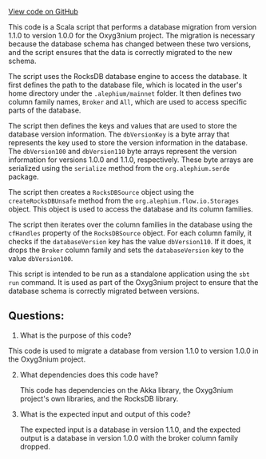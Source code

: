 [View code on GitHub](https://github.com/alephium/alephium/tools/src/main/scala/org/alephium/tools/DBV110ToV100.scala)

This code is a Scala script that performs a database migration from version 1.1.0 to version 1.0.0 for the Oxyg3nium project. The migration is necessary because the database schema has changed between these two versions, and the script ensures that the data is correctly migrated to the new schema.

The script uses the RocksDB database engine to access the database. It first defines the path to the database file, which is located in the user's home directory under the `.alephium/mainnet` folder. It then defines two column family names, `Broker` and `All`, which are used to access specific parts of the database.

The script then defines the keys and values that are used to store the database version information. The `dbVersionKey` is a byte array that represents the key used to store the version information in the database. The `dbVersion100` and `dbVersion110` byte arrays represent the version information for versions 1.0.0 and 1.1.0, respectively. These byte arrays are serialized using the `serialize` method from the `org.alephium.serde` package.

The script then creates a `RocksDBSource` object using the `createRocksDBUnsafe` method from the `org.alephium.flow.io.Storages` object. This object is used to access the database and its column families.

The script then iterates over the column families in the database using the `cfHandles` property of the `RocksDBSource` object. For each column family, it checks if the `databaseVersion` key has the value `dbVersion110`. If it does, it drops the `Broker` column family and sets the `databaseVersion` key to the value `dbVersion100`.

This script is intended to be run as a standalone application using the `sbt run` command. It is used as part of the Oxyg3nium project to ensure that the database schema is correctly migrated between versions.
## Questions: 
 1. What is the purpose of this code?
   
   This code is used to migrate a database from version 1.1.0 to version 1.0.0 in the Oxyg3nium project.

2. What dependencies does this code have?
   
   This code has dependencies on the Akka library, the Oxyg3nium project's own libraries, and the RocksDB library.

3. What is the expected input and output of this code?
   
   The expected input is a database in version 1.1.0, and the expected output is a database in version 1.0.0 with the broker column family dropped.